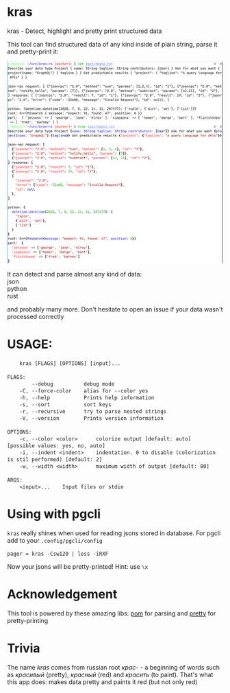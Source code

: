kras
====

kras - Detect, highlight and pretty print structured data

This tool can find structured data of any kind inside of plain string, parse it and pretty-print it:

![](https://github.com/acidnik/kras-rs/raw/master/screenshot.png)

It can detect and parse almost any kind of data:  
json  
python  
rust  

and probably many more. Don't hesitate to open an issue if your data wasn't processed correctly

USAGE:
======
```
    kras [FLAGS] [OPTIONS] [input]...

FLAGS:
        --debug          debug mode
    -C, --force-color    alias for --color yes
    -h, --help           Prints help information
    -s, --sort           sort keys
    -r, --recursive      try to parse nested strings
    -V, --version        Prints version information

OPTIONS:
    -c, --color <color>      colorize output [default: auto]  [possible values: yes, no, auto]
    -i, --indent <indent>    indentation. 0 to disable (colorization is stil performed) [default: 2]
    -w, --width <width>      maximum width of output [default: 80]

ARGS:
    <input>...    Input files or stdin
```

Using with pgcli
================
`kras` really shines when used for reading jsons stored in database. For pgcli add to your `.config/pgcli/config`  
```
pager = kras -Csw120 | less -iRXF
```
Now your jsons will be pretty-printed! Hint: use `\x`

Acknowledgement
===============
This tool is powered by these amazing libs: [pom](https://lib.rs/crates/pom) for parsing and [pretty](https://lib.rs/crates/pretty) for pretty-printing

Trivia
======
The name *kras* comes from russian root *крас-* - a beginning of words such as *красивый* (pretty), *красный* (red) and *красить* (to paint).
That's what this app does: makes data pretty and paints it red (but not only red)
